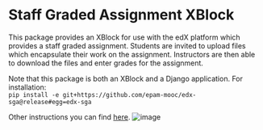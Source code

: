 Staff Graded Assignment XBlock
==============================

This package provides an XBlock for use with the edX platform which provides a staff graded assignment. Students are invited to upload files which encapsulate their work on the assignment. Instructors are then able to download the files and enter grades for the assignment.

Note that this package is both an XBlock and a Django application. For installation:<br/>
     `pip install -e git+https://github.com/epam-mooc/edx-sga@release#egg=edx-sga`

Other instructions you can find [here](https://kb.epam.com/display/GDOKB/EDX+MOOC+Platform).
![image](/../screenshots/img/screenshot-studio-new-unit.png?raw=tru)
